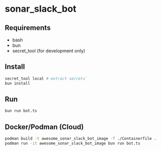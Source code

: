 # sonar_slack_bot

## Requirements

- bash
- bun
- secret_tool (for development only)

## Install

```bash
secret_tool local # extract secrets`
bun install
```

## Run

```bash
bun run bot.ts
```

## Docker/Podman (Cloud)

```bash
podman build -t awesome_sonar_slack_bot_image -f ./Containerfile .
podman run -it awesome_sonar_slack_bot_image bun run bot.ts
```